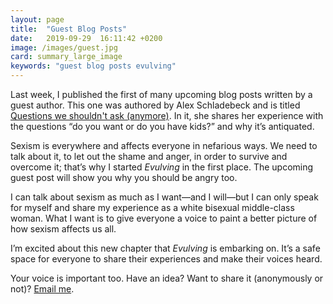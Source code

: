 ```yaml
---
layout: page
title:  "Guest Blog Posts"
date:   2019-09-29  16:11:42 +0200
image: /images/guest.jpg
card: summary_large_image
keywords: "guest blog posts evulving"
---
```

Last week, I published the first of many upcoming blog posts written by a guest author. This one was authored by Alex Schladebeck and is titled [Questions we shouldn't ask (anymore)](/2019/09/22/baby-question.html). In it, she shares her experience with the questions “do you want or do you have kids?” and why it’s antiquated. 

Sexism is everywhere and affects everyone in nefarious ways. We need to talk about it, to let out the shame and anger, in order to survive and overcome it; that’s why I started *Evulving* in the first place. The upcoming guest post will show you why you should be angry too.

I can talk about sexism as much as I want—and I will—but I can only speak for myself and share my experience as a white bisexual middle-class woman. What I want is to give everyone a voice to paint a better picture of how sexism affects us all.

I’m excited about this new chapter that *Evulving* is embarking on. It’s a safe space for everyone to share their experiences and make their voices heard. 

Your voice is important too. Have an idea? Want to share it (anonymously or not)? <a href="mailto:zestyroxy@gmail?Subject=Evulving%20Guest%20Post">Email me</a>.</li>


